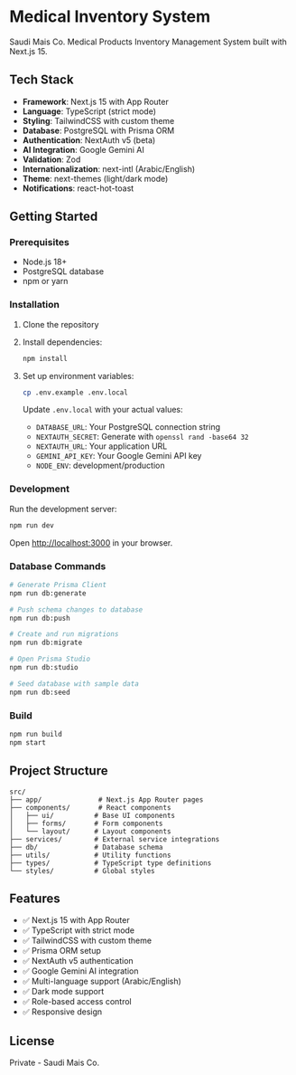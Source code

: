 # Medical Inventory System

Saudi Mais Co. Medical Products Inventory Management System built with Next.js 15.

## Tech Stack

- **Framework**: Next.js 15 with App Router
- **Language**: TypeScript (strict mode)
- **Styling**: TailwindCSS with custom theme
- **Database**: PostgreSQL with Prisma ORM
- **Authentication**: NextAuth v5 (beta)
- **AI Integration**: Google Gemini AI
- **Validation**: Zod
- **Internationalization**: next-intl (Arabic/English)
- **Theme**: next-themes (light/dark mode)
- **Notifications**: react-hot-toast

## Getting Started

### Prerequisites

- Node.js 18+ 
- PostgreSQL database
- npm or yarn

### Installation

1. Clone the repository
2. Install dependencies:
   ```bash
   npm install
   ```

3. Set up environment variables:
   ```bash
   cp .env.example .env.local
   ```
   
   Update `.env.local` with your actual values:
   - `DATABASE_URL`: Your PostgreSQL connection string
   - `NEXTAUTH_SECRET`: Generate with `openssl rand -base64 32`
   - `NEXTAUTH_URL`: Your application URL
   - `GEMINI_API_KEY`: Your Google Gemini API key
   - `NODE_ENV`: development/production

### Development

Run the development server:

```bash
npm run dev
```

Open [http://localhost:3000](http://localhost:3000) in your browser.

### Database Commands

```bash
# Generate Prisma Client
npm run db:generate

# Push schema changes to database
npm run db:push

# Create and run migrations
npm run db:migrate

# Open Prisma Studio
npm run db:studio

# Seed database with sample data
npm run db:seed
```

### Build

```bash
npm run build
npm start
```

## Project Structure

```
src/
├── app/              # Next.js App Router pages
├── components/       # React components
│   ├── ui/          # Base UI components
│   ├── forms/       # Form components
│   └── layout/      # Layout components
├── services/        # External service integrations
├── db/              # Database schema
├── utils/           # Utility functions
├── types/           # TypeScript type definitions
└── styles/          # Global styles
```

## Features

- ✅ Next.js 15 with App Router
- ✅ TypeScript with strict mode
- ✅ TailwindCSS with custom theme
- ✅ Prisma ORM setup
- ✅ NextAuth v5 authentication
- ✅ Google Gemini AI integration
- ✅ Multi-language support (Arabic/English)
- ✅ Dark mode support
- ✅ Role-based access control
- ✅ Responsive design

## License

Private - Saudi Mais Co.
